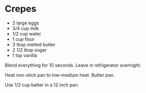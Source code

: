 # Crepes

* 2 large eggs
* 3/4 cup milk
* 1/2 cup water
* 1 cup flour
* 3 tbsp melted butter
* 2 1/2 tbsp sugar
* 1 tsp vanilla

Blend everything for 10 seconds.  Leave in refrigerator overnight.

Heat non-stick pan to low-medium heat.  Butter pan.

Use 1/2 cup batter in a 12 inch pan.
